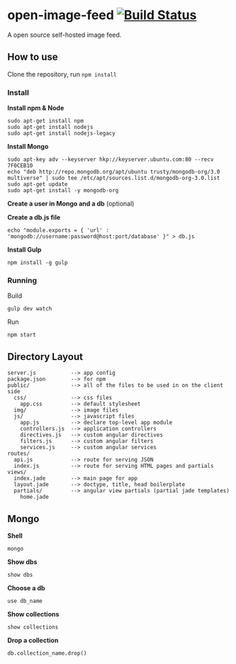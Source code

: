# open-image-feed [![Build Status](https://travis-ci.org/MatthieuLemoine/open-image-feed.svg)](https://travis-ci.org/MatthieuLemoine/open-image-feed)

A open source self-hosted image feed.

## How to use

Clone the repository, run `npm install`

### Install


**Install npm & Node**

    sudo apt-get install npm
    sudo apt-get install nodejs
    sudo apt-get install nodejs-legacy
**Install Mongo**

    sudo apt-key adv --keyserver hkp://keyserver.ubuntu.com:80 --recv 7F0CEB10
    echo "deb http://repo.mongodb.org/apt/ubuntu trusty/mongodb-org/3.0 multiverse" | sudo tee /etc/apt/sources.list.d/mongodb-org-3.0.list
    sudo apt-get update
    sudo apt-get install -y mongodb-org
**Create a user in Mongo and a db** (optional)

**Create a db.js file**

    echo "module.exports = { 'url' : 'mongodb://username:password@host:port/database' }" > db.js
    
**Install Gulp**

    npm install -g gulp

### Running

Build 

    gulp dev watch

Run

    npm start


## Directory Layout
    
    server.js           --> app config
    package.json        --> for npm
    public/             --> all of the files to be used in on the client side
      css/              --> css files
        app.css         --> default stylesheet
      img/              --> image files
      js/               --> javascript files
        app.js          --> declare top-level app module
        controllers.js  --> application controllers
        directives.js   --> custom angular directives
        filters.js      --> custom angular filters
        services.js     --> custom angular services
    routes/
      api.js            --> route for serving JSON
      index.js          --> route for serving HTML pages and partials
    views/
      index.jade        --> main page for app
      layout.jade       --> doctype, title, head boilerplate
      partials/         --> angular view partials (partial jade templates)
        home.jade


## Mongo
**Shell**

    mongo

**Show dbs**

    show dbs

**Choose a db**

    use db_name

**Show collections**

    show collections

**Drop a collection**

    db.collection_name.drop()
    
